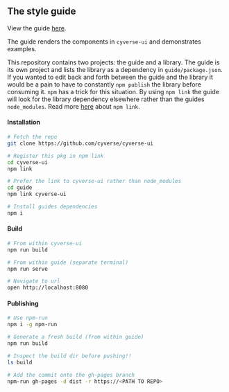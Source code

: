 ## The style guide

View the guide [here](https://cyverse.github.io/cyverse-ui).

The guide renders the components in `cyverse-ui` and demonstrates
examples.

This repository contains two projects: the guide and a library. The guide is
its own project and lists the library as a dependency in `guide/package.json`.
If you wanted to edit back and forth between the guide and the library it
would be a pain to have to constantly `npm publish` the library before
consuming it. `npm` has a trick for this situation. By using `npm link` the
guide will look for the library dependency elsewhere rather than the guides
`node_modules`. Read more [here](https://docs.npmjs.com/cli/link) about `npm
link`.

#### Installation
```bash
# Fetch the repo
git clone https://github.com/cyverse/cyverse-ui

# Register this pkg in npm link
cd cyverse-ui
npm link

# Prefer the link to cyverse-ui rather than node_modules
cd guide
npm link cyverse-ui

# Install guides dependencies
npm i
```

#### Build
```bash
# From within cyverse-ui
npm run build

# From within guide (separate terminal)
npm run serve

# Navigate to url
open http://localhost:8080
```

#### Publishing
```bash
# Use npm-run
npm i -g npm-run

# Generate a fresh build (from within guide)
npm run build

# Inspect the build dir before pushing!!
ls build

# Add the commit onto the gh-pages branch
npm-run gh-pages -d dist -r https://<PATH TO REPO>
```
